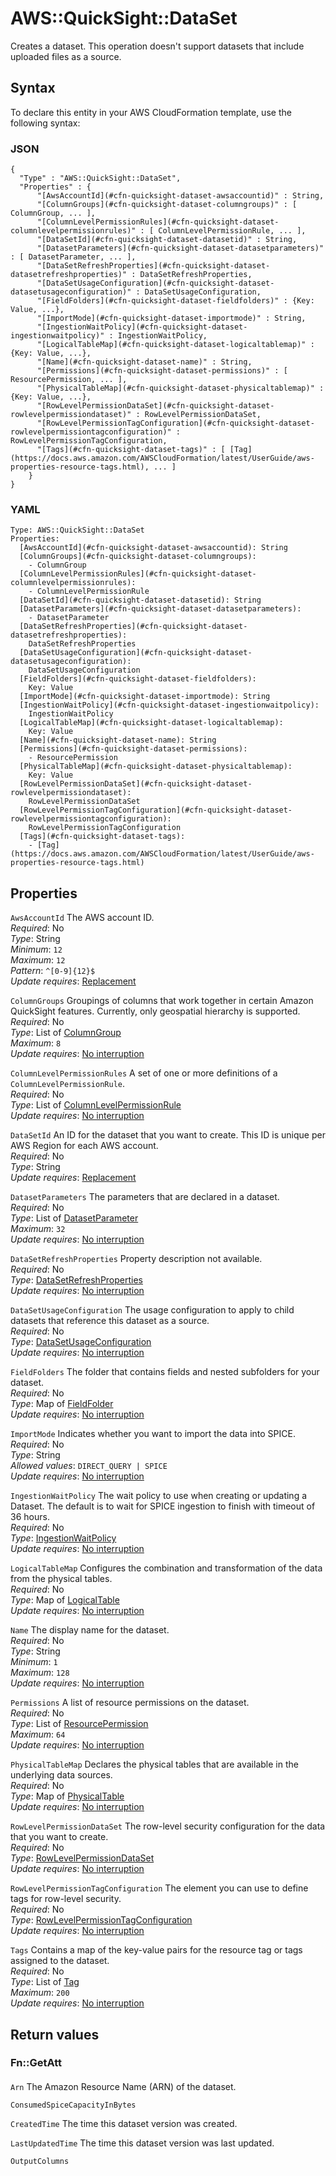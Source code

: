 # AWS::QuickSight::DataSet<a name="aws-resource-quicksight-dataset"></a>

Creates a dataset\. This operation doesn't support datasets that include uploaded files as a source\.

## Syntax<a name="aws-resource-quicksight-dataset-syntax"></a>

To declare this entity in your AWS CloudFormation template, use the following syntax:

### JSON<a name="aws-resource-quicksight-dataset-syntax.json"></a>

```
{
  "Type" : "AWS::QuickSight::DataSet",
  "Properties" : {
      "[AwsAccountId](#cfn-quicksight-dataset-awsaccountid)" : String,
      "[ColumnGroups](#cfn-quicksight-dataset-columngroups)" : [ ColumnGroup, ... ],
      "[ColumnLevelPermissionRules](#cfn-quicksight-dataset-columnlevelpermissionrules)" : [ ColumnLevelPermissionRule, ... ],
      "[DataSetId](#cfn-quicksight-dataset-datasetid)" : String,
      "[DatasetParameters](#cfn-quicksight-dataset-datasetparameters)" : [ DatasetParameter, ... ],
      "[DataSetRefreshProperties](#cfn-quicksight-dataset-datasetrefreshproperties)" : DataSetRefreshProperties,
      "[DataSetUsageConfiguration](#cfn-quicksight-dataset-datasetusageconfiguration)" : DataSetUsageConfiguration,
      "[FieldFolders](#cfn-quicksight-dataset-fieldfolders)" : {Key: Value, ...},
      "[ImportMode](#cfn-quicksight-dataset-importmode)" : String,
      "[IngestionWaitPolicy](#cfn-quicksight-dataset-ingestionwaitpolicy)" : IngestionWaitPolicy,
      "[LogicalTableMap](#cfn-quicksight-dataset-logicaltablemap)" : {Key: Value, ...},
      "[Name](#cfn-quicksight-dataset-name)" : String,
      "[Permissions](#cfn-quicksight-dataset-permissions)" : [ ResourcePermission, ... ],
      "[PhysicalTableMap](#cfn-quicksight-dataset-physicaltablemap)" : {Key: Value, ...},
      "[RowLevelPermissionDataSet](#cfn-quicksight-dataset-rowlevelpermissiondataset)" : RowLevelPermissionDataSet,
      "[RowLevelPermissionTagConfiguration](#cfn-quicksight-dataset-rowlevelpermissiontagconfiguration)" : RowLevelPermissionTagConfiguration,
      "[Tags](#cfn-quicksight-dataset-tags)" : [ [Tag](https://docs.aws.amazon.com/AWSCloudFormation/latest/UserGuide/aws-properties-resource-tags.html), ... ]
    }
}
```

### YAML<a name="aws-resource-quicksight-dataset-syntax.yaml"></a>

```
Type: AWS::QuickSight::DataSet
Properties: 
  [AwsAccountId](#cfn-quicksight-dataset-awsaccountid): String
  [ColumnGroups](#cfn-quicksight-dataset-columngroups): 
    - ColumnGroup
  [ColumnLevelPermissionRules](#cfn-quicksight-dataset-columnlevelpermissionrules): 
    - ColumnLevelPermissionRule
  [DataSetId](#cfn-quicksight-dataset-datasetid): String
  [DatasetParameters](#cfn-quicksight-dataset-datasetparameters): 
    - DatasetParameter
  [DataSetRefreshProperties](#cfn-quicksight-dataset-datasetrefreshproperties): 
    DataSetRefreshProperties
  [DataSetUsageConfiguration](#cfn-quicksight-dataset-datasetusageconfiguration): 
    DataSetUsageConfiguration
  [FieldFolders](#cfn-quicksight-dataset-fieldfolders): 
    Key: Value
  [ImportMode](#cfn-quicksight-dataset-importmode): String
  [IngestionWaitPolicy](#cfn-quicksight-dataset-ingestionwaitpolicy): 
    IngestionWaitPolicy
  [LogicalTableMap](#cfn-quicksight-dataset-logicaltablemap): 
    Key: Value
  [Name](#cfn-quicksight-dataset-name): String
  [Permissions](#cfn-quicksight-dataset-permissions): 
    - ResourcePermission
  [PhysicalTableMap](#cfn-quicksight-dataset-physicaltablemap): 
    Key: Value
  [RowLevelPermissionDataSet](#cfn-quicksight-dataset-rowlevelpermissiondataset): 
    RowLevelPermissionDataSet
  [RowLevelPermissionTagConfiguration](#cfn-quicksight-dataset-rowlevelpermissiontagconfiguration): 
    RowLevelPermissionTagConfiguration
  [Tags](#cfn-quicksight-dataset-tags): 
    - [Tag](https://docs.aws.amazon.com/AWSCloudFormation/latest/UserGuide/aws-properties-resource-tags.html)
```

## Properties<a name="aws-resource-quicksight-dataset-properties"></a>

`AwsAccountId`  <a name="cfn-quicksight-dataset-awsaccountid"></a>
The AWS account ID\.  
*Required*: No  
*Type*: String  
*Minimum*: `12`  
*Maximum*: `12`  
*Pattern*: `^[0-9]{12}$`  
*Update requires*: [Replacement](https://docs.aws.amazon.com/AWSCloudFormation/latest/UserGuide/using-cfn-updating-stacks-update-behaviors.html#update-replacement)

`ColumnGroups`  <a name="cfn-quicksight-dataset-columngroups"></a>
Groupings of columns that work together in certain Amazon QuickSight features\. Currently, only geospatial hierarchy is supported\.  
*Required*: No  
*Type*: List of [ColumnGroup](aws-properties-quicksight-dataset-columngroup.md)  
*Maximum*: `8`  
*Update requires*: [No interruption](https://docs.aws.amazon.com/AWSCloudFormation/latest/UserGuide/using-cfn-updating-stacks-update-behaviors.html#update-no-interrupt)

`ColumnLevelPermissionRules`  <a name="cfn-quicksight-dataset-columnlevelpermissionrules"></a>
A set of one or more definitions of a ` ColumnLevelPermissionRule `\.  
*Required*: No  
*Type*: List of [ColumnLevelPermissionRule](aws-properties-quicksight-dataset-columnlevelpermissionrule.md)  
*Update requires*: [No interruption](https://docs.aws.amazon.com/AWSCloudFormation/latest/UserGuide/using-cfn-updating-stacks-update-behaviors.html#update-no-interrupt)

`DataSetId`  <a name="cfn-quicksight-dataset-datasetid"></a>
An ID for the dataset that you want to create\. This ID is unique per AWS Region for each AWS account\.  
*Required*: No  
*Type*: String  
*Update requires*: [Replacement](https://docs.aws.amazon.com/AWSCloudFormation/latest/UserGuide/using-cfn-updating-stacks-update-behaviors.html#update-replacement)

`DatasetParameters`  <a name="cfn-quicksight-dataset-datasetparameters"></a>
The parameters that are declared in a dataset\.  
*Required*: No  
*Type*: List of [DatasetParameter](aws-properties-quicksight-dataset-datasetparameter.md)  
*Maximum*: `32`  
*Update requires*: [No interruption](https://docs.aws.amazon.com/AWSCloudFormation/latest/UserGuide/using-cfn-updating-stacks-update-behaviors.html#update-no-interrupt)

`DataSetRefreshProperties`  <a name="cfn-quicksight-dataset-datasetrefreshproperties"></a>
Property description not available\.  
*Required*: No  
*Type*: [DataSetRefreshProperties](aws-properties-quicksight-dataset-datasetrefreshproperties.md)  
*Update requires*: [No interruption](https://docs.aws.amazon.com/AWSCloudFormation/latest/UserGuide/using-cfn-updating-stacks-update-behaviors.html#update-no-interrupt)

`DataSetUsageConfiguration`  <a name="cfn-quicksight-dataset-datasetusageconfiguration"></a>
The usage configuration to apply to child datasets that reference this dataset as a source\.  
*Required*: No  
*Type*: [DataSetUsageConfiguration](aws-properties-quicksight-dataset-datasetusageconfiguration.md)  
*Update requires*: [No interruption](https://docs.aws.amazon.com/AWSCloudFormation/latest/UserGuide/using-cfn-updating-stacks-update-behaviors.html#update-no-interrupt)

`FieldFolders`  <a name="cfn-quicksight-dataset-fieldfolders"></a>
The folder that contains fields and nested subfolders for your dataset\.  
*Required*: No  
*Type*: Map of [FieldFolder](aws-properties-quicksight-dataset-fieldfolder.md)  
*Update requires*: [No interruption](https://docs.aws.amazon.com/AWSCloudFormation/latest/UserGuide/using-cfn-updating-stacks-update-behaviors.html#update-no-interrupt)

`ImportMode`  <a name="cfn-quicksight-dataset-importmode"></a>
Indicates whether you want to import the data into SPICE\.  
*Required*: No  
*Type*: String  
*Allowed values*: `DIRECT_QUERY | SPICE`  
*Update requires*: [No interruption](https://docs.aws.amazon.com/AWSCloudFormation/latest/UserGuide/using-cfn-updating-stacks-update-behaviors.html#update-no-interrupt)

`IngestionWaitPolicy`  <a name="cfn-quicksight-dataset-ingestionwaitpolicy"></a>
The wait policy to use when creating or updating a Dataset\. The default is to wait for SPICE ingestion to finish with timeout of 36 hours\.  
*Required*: No  
*Type*: [IngestionWaitPolicy](aws-properties-quicksight-dataset-ingestionwaitpolicy.md)  
*Update requires*: [No interruption](https://docs.aws.amazon.com/AWSCloudFormation/latest/UserGuide/using-cfn-updating-stacks-update-behaviors.html#update-no-interrupt)

`LogicalTableMap`  <a name="cfn-quicksight-dataset-logicaltablemap"></a>
Configures the combination and transformation of the data from the physical tables\.  
*Required*: No  
*Type*: Map of [LogicalTable](aws-properties-quicksight-dataset-logicaltable.md)  
*Update requires*: [No interruption](https://docs.aws.amazon.com/AWSCloudFormation/latest/UserGuide/using-cfn-updating-stacks-update-behaviors.html#update-no-interrupt)

`Name`  <a name="cfn-quicksight-dataset-name"></a>
The display name for the dataset\.  
*Required*: No  
*Type*: String  
*Minimum*: `1`  
*Maximum*: `128`  
*Update requires*: [No interruption](https://docs.aws.amazon.com/AWSCloudFormation/latest/UserGuide/using-cfn-updating-stacks-update-behaviors.html#update-no-interrupt)

`Permissions`  <a name="cfn-quicksight-dataset-permissions"></a>
A list of resource permissions on the dataset\.  
*Required*: No  
*Type*: List of [ResourcePermission](aws-properties-quicksight-dataset-resourcepermission.md)  
*Maximum*: `64`  
*Update requires*: [No interruption](https://docs.aws.amazon.com/AWSCloudFormation/latest/UserGuide/using-cfn-updating-stacks-update-behaviors.html#update-no-interrupt)

`PhysicalTableMap`  <a name="cfn-quicksight-dataset-physicaltablemap"></a>
Declares the physical tables that are available in the underlying data sources\.  
*Required*: No  
*Type*: Map of [PhysicalTable](aws-properties-quicksight-dataset-physicaltable.md)  
*Update requires*: [No interruption](https://docs.aws.amazon.com/AWSCloudFormation/latest/UserGuide/using-cfn-updating-stacks-update-behaviors.html#update-no-interrupt)

`RowLevelPermissionDataSet`  <a name="cfn-quicksight-dataset-rowlevelpermissiondataset"></a>
The row\-level security configuration for the data that you want to create\.  
*Required*: No  
*Type*: [RowLevelPermissionDataSet](aws-properties-quicksight-dataset-rowlevelpermissiondataset.md)  
*Update requires*: [No interruption](https://docs.aws.amazon.com/AWSCloudFormation/latest/UserGuide/using-cfn-updating-stacks-update-behaviors.html#update-no-interrupt)

`RowLevelPermissionTagConfiguration`  <a name="cfn-quicksight-dataset-rowlevelpermissiontagconfiguration"></a>
The element you can use to define tags for row\-level security\.  
*Required*: No  
*Type*: [RowLevelPermissionTagConfiguration](aws-properties-quicksight-dataset-rowlevelpermissiontagconfiguration.md)  
*Update requires*: [No interruption](https://docs.aws.amazon.com/AWSCloudFormation/latest/UserGuide/using-cfn-updating-stacks-update-behaviors.html#update-no-interrupt)

`Tags`  <a name="cfn-quicksight-dataset-tags"></a>
Contains a map of the key\-value pairs for the resource tag or tags assigned to the dataset\.  
*Required*: No  
*Type*: List of [Tag](https://docs.aws.amazon.com/AWSCloudFormation/latest/UserGuide/aws-properties-resource-tags.html)  
*Maximum*: `200`  
*Update requires*: [No interruption](https://docs.aws.amazon.com/AWSCloudFormation/latest/UserGuide/using-cfn-updating-stacks-update-behaviors.html#update-no-interrupt)

## Return values<a name="aws-resource-quicksight-dataset-return-values"></a>

### Fn::GetAtt<a name="aws-resource-quicksight-dataset-return-values-fn--getatt"></a>

#### <a name="aws-resource-quicksight-dataset-return-values-fn--getatt-fn--getatt"></a>

`Arn`  <a name="Arn-fn::getatt"></a>
The Amazon Resource Name \(ARN\) of the dataset\.

`ConsumedSpiceCapacityInBytes`  <a name="ConsumedSpiceCapacityInBytes-fn::getatt"></a>


`CreatedTime`  <a name="CreatedTime-fn::getatt"></a>
The time this dataset version was created\.

`LastUpdatedTime`  <a name="LastUpdatedTime-fn::getatt"></a>
The time this dataset version was last updated\.

`OutputColumns`  <a name="OutputColumns-fn::getatt"></a>
